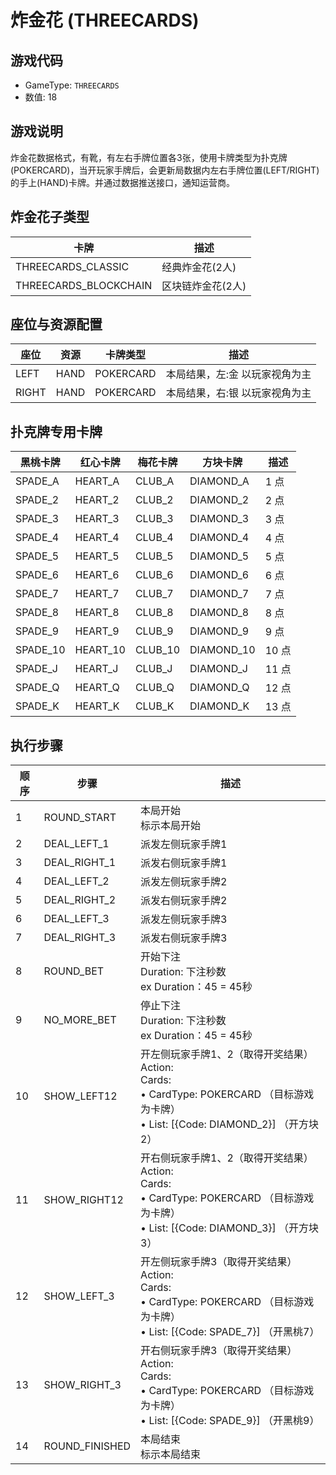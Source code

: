 <!-- markdownlint-disable MD033 -->
# 炸金花 (THREECARDS)

## 游戏代码

- GameType: `THREECARDS`
- 数值: 18

## 游戏说明

炸金花数据格式，有靴，有左右手牌位置各3张，使用卡牌类型为扑克牌(POKERCARD)，当开玩家手牌后，会更新局数据内左右手牌位置(LEFT/RIGHT)的手上(HAND)卡牌。并通过数据推送接口，通知运营商。

## 炸金花子类型

| 卡牌 | 描述 |
|------|------|
| THREECARDS_CLASSIC | 经典炸金花(2人) |
| THREECARDS_BLOCKCHAIN | 区块链炸金花(2人) |

## 座位与资源配置

| 座位 | 资源 | 卡牌类型 | 描述 |
|------|------|----------|------|
| LEFT | HAND | POKERCARD | 本局结果，左:金 以玩家视角为主 |
| RIGHT | HAND | POKERCARD | 本局结果，右:银 以玩家视角为主 |

## 扑克牌专用卡牌

| 黑桃卡牌 | 红心卡牌 | 梅花卡牌 | 方块卡牌 | 描述 |
|----------|----------|----------|----------|------|
| SPADE_A | HEART_A | CLUB_A | DIAMOND_A | 1 点 |
| SPADE_2 | HEART_2 | CLUB_2 | DIAMOND_2 | 2 点 |
| SPADE_3 | HEART_3 | CLUB_3 | DIAMOND_3 | 3 点 |
| SPADE_4 | HEART_4 | CLUB_4 | DIAMOND_4 | 4 点 |
| SPADE_5 | HEART_5 | CLUB_5 | DIAMOND_5 | 5 点 |
| SPADE_6 | HEART_6 | CLUB_6 | DIAMOND_6 | 6 点 |
| SPADE_7 | HEART_7 | CLUB_7 | DIAMOND_7 | 7 点 |
| SPADE_8 | HEART_8 | CLUB_8 | DIAMOND_8 | 8 点 |
| SPADE_9 | HEART_9 | CLUB_9 | DIAMOND_9 | 9 点 |
| SPADE_10 | HEART_10 | CLUB_10 | DIAMOND_10 | 10 点 |
| SPADE_J | HEART_J | CLUB_J | DIAMOND_J | 11 点 |
| SPADE_Q | HEART_Q | CLUB_Q | DIAMOND_Q | 12 点 |
| SPADE_K | HEART_K | CLUB_K | DIAMOND_K | 13 点 |

## 执行步骤

| 顺序 | 步骤 | 描述 |
|------|------|------|
| 1 | ROUND_START | 本局开始<br/>标示本局开始 |
| 2 | DEAL_LEFT_1 | 派发左侧玩家手牌1 |
| 3 | DEAL_RIGHT_1 | 派发右侧玩家手牌1 |
| 4 | DEAL_LEFT_2 | 派发左侧玩家手牌2 |
| 5 | DEAL_RIGHT_2 | 派发右侧玩家手牌2 |
| 6 | DEAL_LEFT_3 | 派发左侧玩家手牌3 |
| 7 | DEAL_RIGHT_3 | 派发右侧玩家手牌3 |
| 8 | ROUND_BET | 开始下注<br/>Duration: 下注秒数<br/>ex Duration：45 = 45秒 |
| 9 | NO_MORE_BET | 停止下注<br/>Duration: 下注秒数<br/>ex Duration：45 = 45秒 |
| 10 | SHOW_LEFT12 | 开左侧玩家手牌1、2（取得开奖结果）<br/>Action:<br/>Cards:<br/>• CardType: POKERCARD （目标游戏为卡牌）<br/>• List: [&#123;Code: DIAMOND_2&#125;] （开方块2） |
| 11 | SHOW_RIGHT12 | 开右侧玩家手牌1、2（取得开奖结果）<br/>Action:<br/>Cards:<br/>• CardType: POKERCARD （目标游戏为卡牌）<br/>• List: [&#123;Code: DIAMOND_3&#125;] （开方块3） |
| 12 | SHOW_LEFT_3 | 开左侧玩家手牌3（取得开奖结果）<br/>Action:<br/>Cards:<br/>• CardType: POKERCARD （目标游戏为卡牌）<br/>• List: [&#123;Code: SPADE_7&#125;] （开黑桃7） |
| 13 | SHOW_RIGHT_3 | 开右侧玩家手牌3（取得开奖结果）<br/>Action:<br/>Cards:<br/>• CardType: POKERCARD （目标游戏为卡牌）<br/>• List: [&#123;Code: SPADE_9&#125;] （开黑桃9） |
| 14 | ROUND_FINISHED | 本局结束<br/>标示本局结束 |
